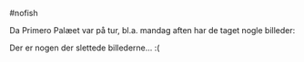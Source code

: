 #nofish 

Da Primero Palæet var på tur, bl.a. mandag aften har de taget nogle billeder:

Der er nogen der slettede billederne... :(
